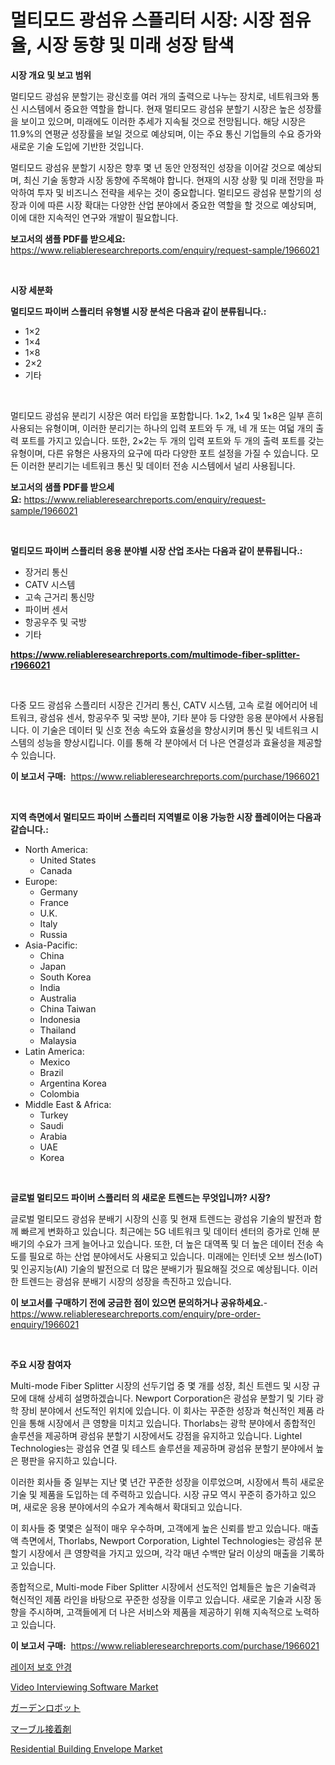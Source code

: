 <p><h1>멀티모드 광섬유 스플리터 시장: 시장 점유율, 시장 동향 및 미래 성장 탐색</h1></p><p><strong>시장 개요 및 보고 범위</strong></p>
<p><p>멀티모드 광섬유 분할기는 광신호를 여러 개의 출력으로 나누는 장치로, 네트워크와 통신 시스템에서 중요한 역할을 합니다. 현재 멀티모드 광섬유 분할기 시장은 높은 성장률을 보이고 있으며, 미래에도 이러한 추세가 지속될 것으로 전망됩니다. 해당 시장은 11.9%의 연평균 성장률을 보일 것으로 예상되며, 이는 주요 통신 기업들의 수요 증가와 새로운 기술 도입에 기반한 것입니다.</p><p>멀티모드 광섬유 분할기 시장은 향후 몇 년 동안 안정적인 성장을 이어갈 것으로 예상되며, 최신 기술 동향과 시장 동향에 주목해야 합니다. 현재의 시장 상황 및 미래 전망을 파악하여 투자 및 비즈니스 전략을 세우는 것이 중요합니다. 멀티모드 광섬유 분할기의 성장과 이에 따른 시장 확대는 다양한 산업 분야에서 중요한 역할을 할 것으로 예상되며, 이에 대한 지속적인 연구와 개발이 필요합니다.</p></p>
<p><strong>보고서의 샘플 PDF를 받으세요:</strong> <a href="https://www.reliableresearchreports.com/enquiry/request-sample/1966021">https://www.reliableresearchreports.com/enquiry/request-sample/1966021</a></p>
<p>&nbsp;</p>
<p><strong>시장 세분화</strong></p>
<p><strong>멀티모드 파이버 스플리터 유형별 시장 분석은 다음과 같이 분류됩니다.:</strong></p>
<p><ul><li>1×2</li><li>1×4</li><li>1×8</li><li>2×2</li><li>기타</li></ul></p>
<p>&nbsp;</p>
<p><p>멀티모드 광섬유 분리기 시장은 여러 타입을 포함합니다. 1×2, 1×4 및 1×8은 일부 흔히 사용되는 유형이며, 이러한 분리기는 하나의 입력 포트와 두 개, 네 개 또는 여덟 개의 출력 포트를 가지고 있습니다. 또한, 2×2는 두 개의 입력 포트와 두 개의 출력 포트를 갖는 유형이며, 다른 유형은 사용자의 요구에 따라 다양한 포트 설정을 가질 수 있습니다. 모든 이러한 분리기는 네트워크 통신 및 데이터 전송 시스템에서 널리 사용됩니다.</p></p>
<p><strong>보고서의 샘플 PDF를 받으세요:</strong>&nbsp;<a href="https://www.reliableresearchreports.com/enquiry/request-sample/1966021">https://www.reliableresearchreports.com/enquiry/request-sample/1966021</a></p>
<p>&nbsp;</p>
<p><strong> 멀티모드 파이버 스플리터 응용 분야별 시장 산업 조사는 다음과 같이 분류됩니다.:</strong></p>
<p><ul><li>장거리 통신</li><li>CATV 시스템</li><li>고속 근거리 통신망</li><li>파이버 센서</li><li>항공우주 및 국방</li><li>기타</li></ul></p>
<p><strong><a href="https://www.reliableresearchreports.com/multimode-fiber-splitter-r1966021">https://www.reliableresearchreports.com/multimode-fiber-splitter-r1966021</a></strong></p>
<p>&nbsp;</p>
<p><p>다중 모드 광섬유 스플리터 시장은 긴거리 통신, CATV 시스템, 고속 로컬 에어리어 네트워크, 광섬유 센서, 항공우주 및 국방 분야, 기타 분야 등 다양한 응용 분야에서 사용됩니다. 이 기술은 데이터 및 신호 전송 속도와 효율성을 향상시키며 통신 및 네트워크 시스템의 성능을 향상시킵니다. 이를 통해 각 분야에서 더 나은 연결성과 효율성을 제공할 수 있습니다.</p></p>
<p><strong>이 보고서 구매:</strong>&nbsp; <a href="https://www.reliableresearchreports.com/purchase/1966021">https://www.reliableresearchreports.com/purchase/1966021</a></p>
<p>&nbsp;</p>
<p><strong>지역 측면에서 멀티모드 파이버 스플리터 지역별로 이용 가능한 시장 플레이어는 다음과 같습니다.:</strong></p>
<p><ul>
    <li>
        North America:
        <ul>
            <li>United States</li>
            <li>Canada</li>
        </ul>
    </li>
    <li>
        Europe:
        <ul>
            <li>Germany</li>
            <li>France</li>
            <li>U.K.</li>
            <li>Italy</li>
            <li>Russia</li>
        </ul>
    </li>
    <li>
        Asia-Pacific:
        <ul>
            <li>China</li>
            <li>Japan</li>
            <li>South Korea</li>
            <li>India</li>
            <li>Australia</li>
            <li>China Taiwan</li>
            <li>Indonesia</li>
            <li>Thailand</li>
            <li>Malaysia</li>
        </ul>
    </li>
    <li>
        Latin America:
        <ul>
            <li>Mexico</li>
            <li>Brazil</li>
            <li>Argentina Korea</li>
            <li>Colombia</li>
        </ul>
    </li>
    <li>
        Middle East & Africa:
        <ul>
            <li>Turkey</li>
            <li>Saudi</li>
            <li>Arabia</li>
            <li>UAE</li>
            <li>Korea</li>
        </ul>
    </li>
    </ul></p>
<p>&nbsp;</p>
<p><strong>글로벌 멀티모드 파이버 스플리터 의 새로운 트렌드는 무엇입니까? 시장?</strong></p>
<p><p>글로벌 멀티모드 광섬유 분배기 시장의 신흥 및 현재 트렌드는 광섬유 기술의 발전과 함께 빠르게 변화하고 있습니다. 최근에는 5G 네트워크 및 데이터 센터의 증가로 인해 분배기의 수요가 크게 늘어나고 있습니다. 또한, 더 높은 대역폭 및 더 높은 데이터 전송 속도를 필요로 하는 산업 분야에서도 사용되고 있습니다. 미래에는 인터넷 오브 씽스(IoT) 및 인공지능(AI) 기술의 발전으로 더 많은 분배기가 필요해질 것으로 예상됩니다. 이러한 트렌드는 광섬유 분배기 시장의 성장을 촉진하고 있습니다.</p></p>
<p><strong>이 보고서를 구매하기 전에 궁금한 점이 있으면 문의하거나 공유하세요.</strong>- <a href="https://www.reliableresearchreports.com/enquiry/pre-order-enquiry/1966021">https://www.reliableresearchreports.com/enquiry/pre-order-enquiry/1966021</a></p>
<p>&nbsp;</p>
<p><strong>주요 시장 참여자</strong></p>
<p><p>Multi-mode Fiber Splitter 시장의 선두기업 중 몇 개를 성장, 최신 트렌드 및 시장 규모에 대해 상세히 설명하겠습니다. Newport Corporation은 광섬유 분할기 및 기타 광학 장비 분야에서 선도적인 위치에 있습니다. 이 회사는 꾸준한 성장과 혁신적인 제품 라인을 통해 시장에서 큰 영향을 미치고 있습니다. Thorlabs는 광학 분야에서 종합적인 솔루션을 제공하며 광섬유 분할기 시장에서도 강점을 유지하고 있습니다. Lightel Technologies는 광섬유 연결 및 테스트 솔루션을 제공하며 광섬유 분할기 분야에서 높은 평판을 유지하고 있습니다.</p><p>이러한 회사들 중 일부는 지난 몇 년간 꾸준한 성장을 이루었으며, 시장에서 특히 새로운 기술 및 제품을 도입하는 데 주력하고 있습니다. 시장 규모 역시 꾸준히 증가하고 있으며, 새로운 응용 분야에서의 수요가 계속해서 확대되고 있습니다.</p><p>이 회사들 중 몇몇은 실적이 매우 우수하며, 고객에게 높은 신뢰를 받고 있습니다. 매출액 측면에서, Thorlabs, Newport Corporation, Lightel Technologies는 광섬유 분할기 시장에서 큰 영향력을 가지고 있으며, 각각 매년 수백만 달러 이상의 매출을 기록하고 있습니다.</p><p>종합적으로, Multi-mode Fiber Splitter 시장에서 선도적인 업체들은 높은 기술력과 혁신적인 제품 라인을 바탕으로 꾸준한 성장을 이루고 있습니다. 새로운 기술과 시장 동향을 주시하며, 고객들에게 더 나은 서비스와 제품을 제공하기 위해 지속적으로 노력하고 있습니다.</p></p>
<p><strong>이 보고서 구매:</strong>&nbsp;&nbsp;<a href="https://www.reliableresearchreports.com/purchase/1966021">https://www.reliableresearchreports.com/purchase/1966021</a></p>
<p><p><a href="https://github.com/rcabello548/Market-Research-Report-List-1/blob/main/901581351220.md">레이저 보호 안경</a></p><p><a href="https://github.com/markusgodoy/Market-Research-Report-List-3/blob/main/video-interviewing-software-market.md">Video Interviewing Software Market</a></p><p><a href="https://github.com/roulaayoub-saad/Market-Research-Report-List-1/blob/main/919089454316.md">ガーデンロボット</a></p><p><a href="https://github.com/schmahlson/Market-Research-Report-List-1/blob/main/605380554317.md">マーブル接着剤</a></p><p><a href="https://www.linkedin.com/pulse/residential-building-envelope-market-size-examines-its-scope-iw00f?trackingId=Hzt0vHRAVJekVJ0aanu9BA%3D%3D">Residential Building Envelope Market</a></p></p>
